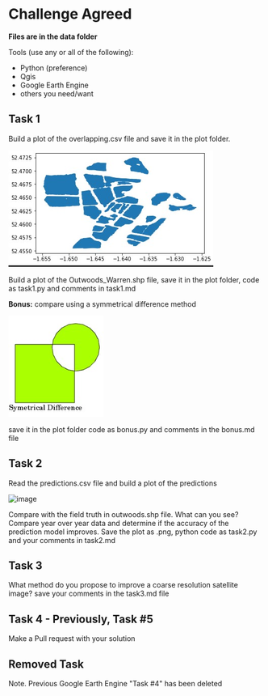 # Challenge Agreed

**Files are in the data folder**

Tools (use any or all of the following):

- Python (preference)
- Qgis
- Google Earth Engine
- others you need/want

## Task 1

Build a plot of the overlapping.csv file and save it in the plot folder.

![image](https://github.com/Agreed-Earth-LTD/challenge/blob/cc2d7232695dce9660b6468f579c8a321ec7f284/img/outwoods.jpg)

Build a plot of the Outwoods_Warren.shp file, save it in the plot folder, code as task1.py and comments in task1.md

**Bonus:** compare using a symmetrical difference method

![image](https://github.com/Agreed-Earth-LTD/challenge/blob/45f7cb9cc981ea71e57d4ac5203d5315ab7f59fc/img/sd.jpg)

save it in the plot folder code as bonus.py and comments in the bonus.md file

## Task 2

Read the predictions.csv file and build a plot of the predictions

![image](https://user-images.githubusercontent.com/13650586/178805195-f75c4ccb-fc5b-4c69-ab3a-e7f73fc1f54d.png)

Compare with the field truth in outwoods.shp file. What can you see? Compare year over year data and determine if the accuracy of the prediction model improves. 
Save the plot as .png, python code as task2.py and your comments in task2.md

## Task 3

What method do you propose to improve a coarse resolution satellite image?
save your comments in the task3.md file


## Task 4 - Previously, Task #5

Make a Pull request with your solution


## Removed Task
Note. Previous Google Earth Engine "Task #4" has been deleted 

